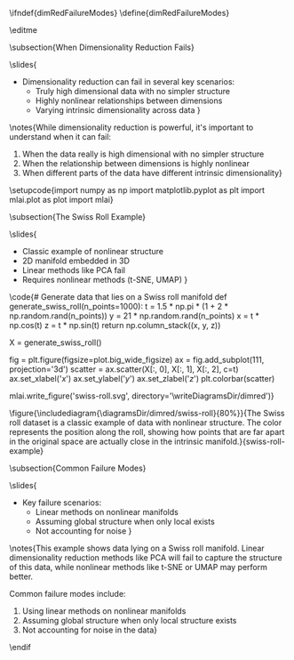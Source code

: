 \ifndef{dimRedFailureModes}
\define{dimRedFailureModes}

\editme

\subsection{When Dimensionality Reduction Fails}

\slides{
* Dimensionality reduction can fail in several key scenarios:
    * Truly high dimensional data with no simpler structure
    * Highly nonlinear relationships between dimensions 
    * Varying intrinsic dimensionality across data
}

\notes{While dimensionality reduction is powerful, it's important to understand when it can fail:

1. When the data really is high dimensional with no simpler structure
2. When the relationship between dimensions is highly nonlinear
3. When different parts of the data have different intrinsic dimensionality}

\setupcode{import numpy as np
import matplotlib.pyplot as plt
import mlai.plot as plot
import mlai}

\subsection{The Swiss Roll Example}

\slides{
* Classic example of nonlinear structure
* 2D manifold embedded in 3D
* Linear methods like PCA fail
* Requires nonlinear methods (t-SNE, UMAP)
}

\code{# Generate data that lies on a Swiss roll manifold
def generate_swiss_roll(n_points=1000):
    t = 1.5 * np.pi * (1 + 2 * np.random.rand(n_points))
    y = 21 * np.random.rand(n_points)
    x = t * np.cos(t)
    z = t * np.sin(t)
    return np.column_stack((x, y, z))

X = generate_swiss_roll()

fig = plt.figure(figsize=plot.big_wide_figsize)
ax = fig.add_subplot(111, projection='3d')
scatter = ax.scatter(X[:, 0], X[:, 1], X[:, 2], c=t)
ax.set_xlabel('$x$')
ax.set_ylabel('$y$') 
ax.set_zlabel('$z$')
plt.colorbar(scatter)

mlai.write_figure('swiss-roll.svg', directory='\writeDiagramsDir/dimred')}

\figure{\includediagram{\diagramsDir/dimred/swiss-roll}{80%}}{The Swiss roll dataset is a classic example of data with nonlinear structure. The color represents the position along the roll, showing how points that are far apart in the original space are actually close in the intrinsic manifold.}{swiss-roll-example}

\subsection{Common Failure Modes}

\slides{
* Key failure scenarios:
    * Linear methods on nonlinear manifolds
    * Assuming global structure when only local exists
    * Not accounting for noise
}

\notes{This example shows data lying on a Swiss roll manifold. Linear dimensionality reduction methods like PCA will fail to capture the structure of this data, while nonlinear methods like t-SNE or UMAP may perform better.

Common failure modes include:
1. Using linear methods on nonlinear manifolds
2. Assuming global structure when only local structure exists
3. Not accounting for noise in the data}

\endif
